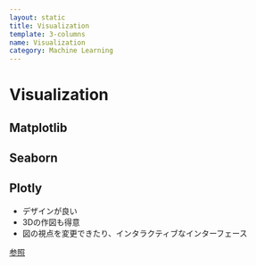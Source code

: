 ```yaml
---
layout: static
title: Visualization
template: 3-columns
name: Visualization
category: Machine Learning
---
```


# Visualization

## Matplotlib

## Seaborn

## Plotly

- デザインが良い
- 3Dの作図も得意
- 図の視点を変更できたり、インタラクティブなインターフェース

[参照](http://www.mathgram.xyz/entry/plotly#box)
